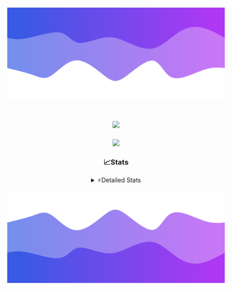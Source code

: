 ![Header](./header.png)
<div align="center">

<h1 align="center">
  <a href="https://git.io/typing-svg">
    <img src="https://readme-typing-svg.herokuapp.com/?lines=Hello,+There!+%F0%9F%91%8B;This+is+chicho.;Owner+on+Ocean;&center=true&size=25">
  </a>
</h1>
  
<p align="center">
  <img src="https://lanyard.cnrad.dev/api/852683595378196480" />
</p>

### 📈Stats
<details>
    <summary> ⚡Detailed Stats</summary>
    <br/>

<!--START_SECTION:waka-->
![Code Time](http://img.shields.io/badge/Code%20Time-787%20hrs%2013%20mins-blue)

![Profile Views](http://img.shields.io/badge/Profile%20Views-3-blue)

**🐱 My GitHub Data** 

> 📦 78.4 kB Used in GitHub's Storage 
 > 
> 🏆 29 Contributions in the Year 2024
 > 
> 🚫 Not Opted to Hire
 > 
> 📜 15 Public Repositories 
 > 
> 🔑 9 Private Repositories 
 > 
**I'm a Night 🦉** 

```text
🌞 Morning                22 commits          █░░░░░░░░░░░░░░░░░░░░░░░░   05.50 % 
🌆 Daytime                55 commits          ███░░░░░░░░░░░░░░░░░░░░░░   13.75 % 
🌃 Evening                175 commits         ███████████░░░░░░░░░░░░░░   43.75 % 
🌙 Night                  148 commits         █████████░░░░░░░░░░░░░░░░   37.00 % 
```
📅 **I'm Most Productive on Tuesday** 

```text
Monday                   24 commits          ██░░░░░░░░░░░░░░░░░░░░░░░   06.00 % 
Tuesday                  108 commits         ███████░░░░░░░░░░░░░░░░░░   27.00 % 
Wednesday                83 commits          █████░░░░░░░░░░░░░░░░░░░░   20.75 % 
Thursday                 56 commits          ████░░░░░░░░░░░░░░░░░░░░░   14.00 % 
Friday                   42 commits          ███░░░░░░░░░░░░░░░░░░░░░░   10.50 % 
Saturday                 34 commits          ██░░░░░░░░░░░░░░░░░░░░░░░   08.50 % 
Sunday                   53 commits          ███░░░░░░░░░░░░░░░░░░░░░░   13.25 % 
```


📊 **This Week I Spent My Time On** 

```text
🕑︎ Time Zone: America/Argentina/Buenos_Aires

💬 Programming Languages: 
TypeScript               5 hrs 11 mins       ████████████░░░░░░░░░░░░░   47.25 % 
Astro                    3 hrs 18 mins       ████████░░░░░░░░░░░░░░░░░   30.14 % 
JSON                     59 mins             ██░░░░░░░░░░░░░░░░░░░░░░░   09.07 % 
JavaScript               47 mins             ██░░░░░░░░░░░░░░░░░░░░░░░   07.17 % 
YAML                     14 mins             █░░░░░░░░░░░░░░░░░░░░░░░░   02.18 % 

🔥 Editors: 
VS Code                  11 hrs              █████████████████████████   100.00 % 

🐱‍💻 Projects: 
amparar                  5 hrs 57 mins       ██████████████░░░░░░░░░░░   54.23 % 
testa                    3 hrs 49 mins       █████████░░░░░░░░░░░░░░░░   34.80 % 
ampararweb               41 mins             ██░░░░░░░░░░░░░░░░░░░░░░░   06.22 % 
Unknown Project          29 mins             █░░░░░░░░░░░░░░░░░░░░░░░░   04.45 % 
esland-web-8eada88e1aefc42 mins              ░░░░░░░░░░░░░░░░░░░░░░░░░   00.31 % 

💻 Operating System: 
Windows                  10 hrs 49 mins      █████████████████████████   98.45 % 
Mac                      10 mins             ░░░░░░░░░░░░░░░░░░░░░░░░░   01.55 % 
```

**I Mostly Code in JavaScript** 

```text
JavaScript               8 repos             ██████░░░░░░░░░░░░░░░░░░░   25.00 % 
HTML                     7 repos             █████░░░░░░░░░░░░░░░░░░░░   21.88 % 
TypeScript               2 repos             ██░░░░░░░░░░░░░░░░░░░░░░░   06.25 % 
C#                       2 repos             ██░░░░░░░░░░░░░░░░░░░░░░░   06.25 % 
SCSS                     1 repo              █░░░░░░░░░░░░░░░░░░░░░░░░   03.12 % 
```




 Last Updated on 25/07/2024 06:20:10 UTC
<!--END_SECTION:waka-->
</details>

![Footer](./footer.png)
